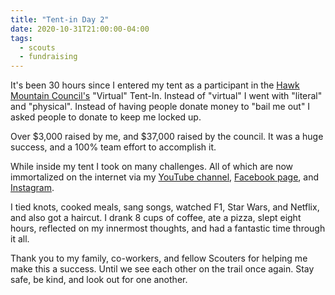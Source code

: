 ```yaml
---
title: "Tent-in Day 2"
date: 2020-10-31T21:00:00-04:00
tags:
  - scouts
  - fundraising
---
```


It's been 30 hours since I entered my tent as a participant in the [Hawk Mountain Council's](https://hmc-bsa.org) "Virtual" Tent-In. Instead of "virtual" I went with "literal" and "physical". Instead of having people donate money to "bail me out" I asked people to donate to keep me locked up.

Over $3,000 raised by me, and $37,000 raised by the council. It was a huge success, and a 100% team effort to accomplish it.

While inside my tent I took on many challenges. All of which are now immortalized on the internet via my [YouTube channel](https://www.youtube.com/channel/UCRU2V3vwu0alLjl40gG5_tQ), [Facebook page](https://www.facebook.com/airickswirld), and [Instagram](https://www.instagram.com/ericjsilva).

I tied knots, cooked meals, sang songs, watched F1, Star Wars, and Netflix, and also got a haircut. I drank 8 cups of coffee, ate a pizza, slept eight hours, reflected on my innermost thoughts, and had a fantastic time through it all.

Thank you to my family, co-workers, and fellow Scouters for helping me make this a success. Until we see each other on the trail once again. Stay safe, be kind, and look out for one another.
